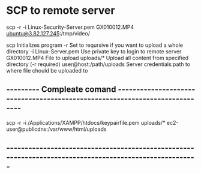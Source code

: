 # SCP to remote server
scp -r -i Linux-Security-Server.pem GX010012.MP4 ubuntu@3.82.127.245:/tmp/video/

scp                             Initializes program
-r                              Set to reqursive if you want to upload a whole directory
-i Linux-Server.pem             Use private key to login to remote server
GX010012.MP4                    File to upload
uploads/*                       Upload all content from specified directory (-r required)
user@host:/path/uploads         Server credentials:path to where file chould be uploaded to

## --------- Compleate comand ----------------------------------------------------------------------------
scp -r -i /Applications/XAMPP/htdocs/keypairfile.pem uploads/* ec2-user@publicdns:/var/www/html/uploads
## -------------------------------------------------------------------------------------------------------